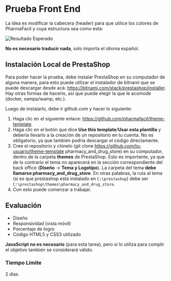 # Prueba Front End

La idea es modificar la cabecera (header) para que utilice los colores de PharmaFacil y cuya estructura sea como esta:

![Resultado Esperado](expected-result.png "Resultado esperado")

**No es necesario traducir nada**, solo importa el idioma español.

## Instalación Local de PrestaShop

Para poder hacer la prueba, debe instalar PrestaShop en su computador de alguna manera, para esto puede utilizar el instalador de bitnami que se puede descargar desde acá: https://bitnami.com/stack/prestashop/installer. Hay otras formas de hacerlo, así que puede elegir la que le acomode (docker, xampp/wamp, etc.).

Luego de instalarlo, debe ir github.com y hacer lo siguiente:

1. Haga clic en el siguiente enlace: https://github.com/pharmafacil/theme-template.
2. Haga clic en el botón que dice **Use this template**/**Usar esta plantilla** y debería llevarlo a la creación de un repositorio en tu cuenta. No es obligatorio, ya que también podría descargar el código directamente.
3. Cree el repositorio y clónelo (git clone https://github.com/tu-usuario/theme-template pharmacy_and_drug_store) en su computador, dentro de la carpeta **themes** de PrestaShop. Esto es importante, ya que de lo contrario el tema no aparecerá en la sección correspondiente del back office (**Diseño** -> **Tema y Logotipo**). La carpeta del tema **debe llamarse pharmacy_and_drug_store**. En otras palabras, la ruta al tema (si es que prestashop está instalado en `C:\prestashop`) debe ser `C:\prestashop\themes\pharmacy_and_drug_store`.
4. Con esto puede comenzar a trabajar.

## Evaluación

* Diseño
* Responsividad (vista móvil)
* Porcentaje de logro
* Código HTML5 y CSS3 utilizado

**JavaScript no es necesario** (para esta tarea), pero si lo utiliza para complir el objetivo también se considerará válido.

### Tiempo Límite

2 días.
